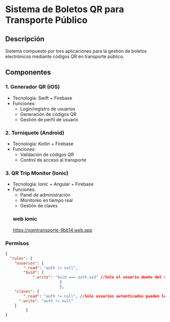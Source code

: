 # Sistema de Boletos QR para Transporte Público

## Descripción
Sistema compuesto por tres aplicaciones para la gestión de boletos electrónicos mediante códigos QR en transporte público.

## Componentes

### 1. Generador QR (iOS)
- Tecnología: Swift + Firebase
- Funciones:
  - Login/registro de usuarios
  - Generación de códigos QR
  - Gestión de perfil de usuario

### 2. Torniquete (Android)
- Tecnología: Kotlin + Firebase
- Funciones:
  - Validación de códigos QR
  - Control de acceso al transporte

### 3. QR Trip Monitor (Ionic)
- Tecnología: Ionic + Angular + Firebase
- Funciones:
  - Panel de administración
  - Monitoreo en tiempo real
  - Gestión de claves
  ### web ionic 
  https://sgmtransporte-9bb14.web.app

### Permisos
```json
{
  "rules": {
  	"usuarios": {
  		".read": "auth != null",
  		"$uid": {
    		".write": "$uid === auth.uid" //Solo el usuario dueño del registro puede modificarlo
  						}
						},
    "claves": {
    	".read": "auth != null", //Solo usuarios autenticados pueden leer y escribir 
      ".write": "auth != null"
    }
 		 }
}
```